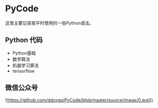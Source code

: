 # PyCode

这里主要记录我平时使用的一些Python语法。

## Python 代码
- Python基础
- 数学算法
- 机器学习算法
- tensorflow

## 微信公众号
![https://github.com/ddxygq/PyCode/blob/master/source/image/0.jpg]()